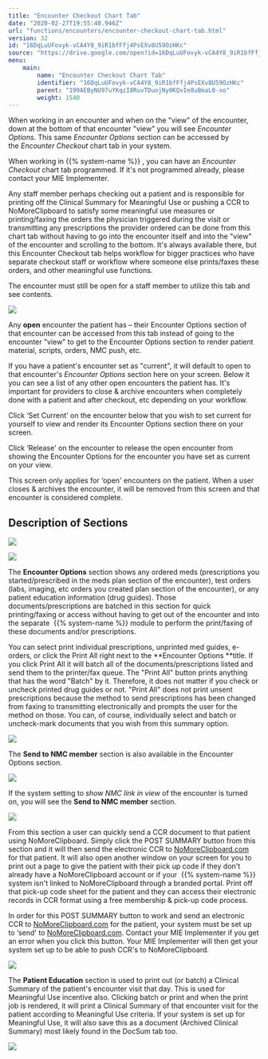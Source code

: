```yaml
---
title: "Encounter Checkout Chart Tab"
date: "2020-02-27T19:55:48.946Z"
url: "functions/encounters/encounter-checkout-chart-tab.html"
version: 32
id: "16DqLuUFovyk-vCA4Y8_9iR1bfFfj4PsEXv8U59OzHKc"
source: "https://drive.google.com/open?id=16DqLuUFovyk-vCA4Y8_9iR1bfFfj4PsEXv8U59OzHKc"
menu:
    main:
        name: "Encounter Checkout Chart Tab"
        identifier: "16DqLuUFovyk-vCA4Y8_9iR1bfFfj4PsEXv8U59OzHKc"
        parent: "199AEByNU97uYKqzI8RuvTDuojNy0KQvIe8uBmaL0-xo"
        weight: 1540
---
```

When working in an encounter and when on the "view" of the encounter, down at the bottom of that encounter "view" you will see *Encounter Options*. This same *Encounter Options* section can be accessed by the *Encounter Checkout* chart tab in your system.

When working in {{% system-name %}} , you can have an *Encounter Checkout* chart tab programmed. If it's not programmed already, please contact your MIE Implementer.

Any staff member perhaps checking out a patient and is responsible for printing off the Clinical Summary for Meaningful Use or pushing a CCR to NoMoreClipboard to satisfy some meaningful use measures or printing/faxing the orders the physician triggered during the visit or transmitting any prescriptions the provider ordered can be done from this chart tab without having to go into the encounter itself and into the "view" of the encounter and scrolling to the bottom. It's always available there, but this Encounter Checkout tab helps workflow for bigger practices who have separate checkout staff or workflow where someone else prints/faxes these orders, and other meaningful use functions.

The encounter must still be open for a staff member to utilize this tab and see contents.

![](encounter-checkout-chart-tab.images/image1.png)

Any **open** encounter the patient has – their Encounter Options section of that encounter can be accessed from this tab instead of going to the encounter "view" to get to the Encounter Options section to render patient material, scripts, orders, NMC push, etc.

If you have a patient's encounter set as "current", it will default to open to that encounter's *Encounter Options* section here on your screen. Below it you can see a list of any other open encounters the patient has. It's important for providers to close & archive encounters when completely done with a patient and after checkout, etc depending on your workflow.

Click ‘Set Current' on the encounter below that you wish to set current for yourself to view and render its Encounter Options section there on your screen.

Click ‘Release' on the encounter to release the open encounter from showing the Encounter Options for the encounter you have set as current on your view.

This screen only applies for ‘open' encounters on the patient. When a user closes & archives the encounter, it will be removed from this screen and that encounter is considered complete.

## Description of Sections

![](encounter-checkout-chart-tab.images/image2.png)

![](encounter-checkout-chart-tab.images/image3.png)

The **Encounter Options** section shows any ordered meds (prescriptions you started/prescribed in the meds plan section of the encounter), test orders (labs, imaging, etc orders you created plan section of the encounter), or any patient education information (drug guides). Those documents/prescriptions are batched in this section for quick printing/faxing or access without having to get out of the encounter and into the separate  {{% system-name %}} module to perform the print/faxing of these documents and/or prescriptions.

You can select print individual prescriptions, unprinted med guides, e-orders, or click the Print All right next to the **Encounter Options **title. If you click Print All it will batch all of the documents/prescriptions listed and send them to the printer/fax queue. The "Print All" button prints anything that has the word "Batch" by it. Therefore, it does not matter if you check or uncheck printed drug guides or not. "Print All" does not print unsent prescriptions because the method to send prescriptions has been changed from faxing to transmitting electronically and prompts the user for the method on those. You can, of course, individually select and batch or uncheck-mark documents that you wish from this summary option.

![](encounter-checkout-chart-tab.images/image4.png)

The **Send to NMC member** section is also available in the Encounter Options section.

![](encounter-checkout-chart-tab.images/image5.png)

If the system setting to *show NMC link in view* of the encounter is turned on, you will see the **Send to NMC member** section.

![](encounter-checkout-chart-tab.images/image6.png)

From this section a user can quickly send a CCR document to that patient using NoMoreClipboard. Simply click the POST SUMMARY button from this section and it will then send the electronic CCR to [NoMoreClipboard.com](http://NoMoreClipboard.com) for that patient. It will also open another window on your screen for you to print out a page to give the patient with their pick up code if they don't already have a NoMoreClipboard account or if your  {{% system-name %}} system isn't linked to NoMoreClipboard through a branded portal. Print off that pick-up code sheet for the patient and they can access their electronic records in CCR format using a free membership & pick-up code process.

In order for this POST SUMMARY button to work and send an electronic CCR to [NoMoreClipboard.com](http://NoMoreClipboard.com) for the patient, your system must be set up to ‘send' to [NoMoreClipboard.com](http://NoMoreClipboard.com). Contact your MIE Implementer if you get an error when you click this button. Your MIE Implementer will then get your system set up to be able to push CCR's to NoMoreClipboard.

![](encounter-checkout-chart-tab.images/image7.png)

The **Patient Education** section is used to print out (or batch) a Clinical Summary of the patient's encounter visit that day. This is used for Meaningful Use incentive also. Clicking batch or print and when the print job is rendered, it will print a Clinical Summary of that encounter visit for the patient according to Meaningful Use criteria. If your system is set up for Meaningful Use, it will also save this as a document (Archived Clinical Summary) most likely found in the DocSum tab too.

![](https://lh6.googleusercontent.com/IaT54Ep6mnN7I7yFBfTmyAl404VK4gcUittfpO8wMAp7ZbAK80SS5TQJ4TGlBg3vwaPWBicoSUuZiXyya-Cr0xVYN8MZHt34L9f9Q1QLAHx1UdbY0pcvsXzb_LC4FWb0TpthOgouxS4w591LTA)

